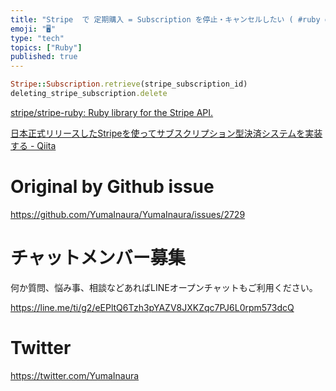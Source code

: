 ```yaml
---
title: "Stripe  で 定期購入 = Subscription を停止・キャンセルしたい ( #ruby gem を利用する例 )"
emoji: "🖥"
type: "tech"
topics: ["Ruby"]
published: true
---
```


```rb
Stripe::Subscription.retrieve(stripe_subscription_id)
deleting_stripe_subscription.delete
```

[stripe/stripe-ruby: Ruby library for the Stripe API.](https://github.com/stripe/stripe-ruby)

[日本正式リリースしたStripeを使ってサブスクリプション型決済システムを実装する - Qiita](https://qiita.com/tady/items/7617e62b2a5402ebd0fb#%E3%82%A2%E3%82%AB%E3%82%A6%E3%83%B3%E3%83%88%E5%89%8A%E9%99%A4%E6%99%82%E3%81%ABstripesubscription%E3%82%82%E5%89%8A%E9%99%A4%E3%81%99%E3%82%8B)

# Original by Github issue

https://github.com/YumaInaura/YumaInaura/issues/2729








<!-- Update From Qiita API -->

# チャットメンバー募集


何か質問、悩み事、相談などあればLINEオープンチャットもご利用ください。

https://line.me/ti/g2/eEPltQ6Tzh3pYAZV8JXKZqc7PJ6L0rpm573dcQ





# Twitter


https://twitter.com/YumaInaura


<!-- Update From Qiita API -->


